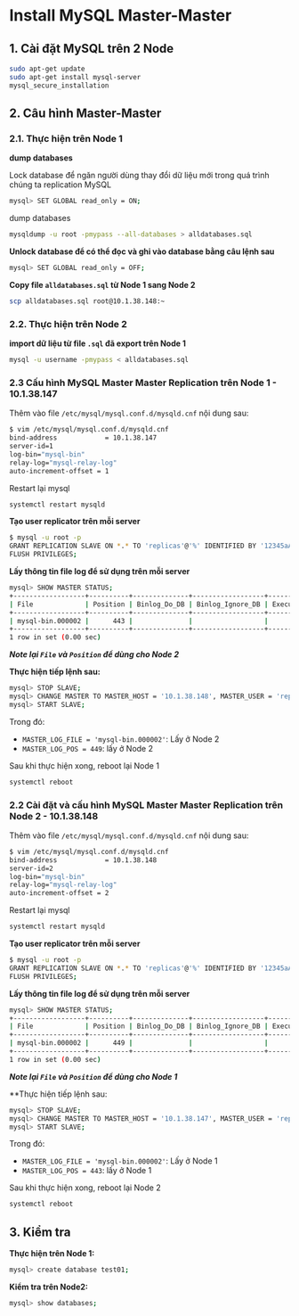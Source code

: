# Install MySQL Master-Master
## 1. Cài đặt MySQL trên 2 Node 
```sh
sudo apt-get update
sudo apt-get install mysql-server
mysql_secure_installation
```
## 2. Câu hình Master-Master
### 2.1. Thực hiện trên Node 1

**dump databases**

Lock database để ngăn người dùng thay đổi dữ liệu mới trong quá trình chúng ta replication MySQL
```sh
mysql> SET GLOBAL read_only = ON;
```
dump databases
```sh
mysqldump -u root -pmypass --all-databases > alldatabases.sql
```
**Unlock database để có thể đọc và ghi vào database bằng câu lệnh sau**
```sh
mysql> SET GLOBAL read_only = OFF;
```
**Copy file `alldatabases.sql` từ Node 1 sang Node 2**
```sh
scp alldatabases.sql root@10.1.38.148:~
```
### 2.2. Thực hiện trên Node 2

**import dữ liệu từ file `.sql` đã export trên Node 1**
```sh
mysql -u username -pmypass < alldatabases.sql
```
### 2.3 Cấu hình MySQL Master Master Replication trên Node 1 - 10.1.38.147
Thêm vào file `/etc/mysql/mysql.conf.d/mysqld.cnf` nội dung sau: 
```sh
$ vim /etc/mysql/mysql.conf.d/mysqld.cnf
bind-address            = 10.1.38.147
server-id=1
log-bin="mysql-bin"
relay-log="mysql-relay-log"
auto-increment-offset = 1
```
Restart lại mysql
```sh
systemctl restart mysqld
```
**Tạo user replicator trên mỗi server**
```sh
$ mysql -u root -p
GRANT REPLICATION SLAVE ON *.* TO 'replicas'@'%' IDENTIFIED BY '12345aA@';
FLUSH PRIVILEGES;
```
**Lấy thông tin file log để sử dụng trên mỗi server**
```sh
mysql> SHOW MASTER STATUS;
+------------------+----------+--------------+------------------+-------------------+
| File             | Position | Binlog_Do_DB | Binlog_Ignore_DB | Executed_Gtid_Set |
+------------------+----------+--------------+------------------+-------------------+
| mysql-bin.000002 |      443 |              |                  |                   |
+------------------+----------+--------------+------------------+-------------------+
1 row in set (0.00 sec)
```
***Note lại `File` và `Position` để dùng cho Node 2***

**Thực hiện tiếp lệnh sau:**
```sh
mysql> STOP SLAVE;
mysql> CHANGE MASTER TO MASTER_HOST = '10.1.38.148', MASTER_USER = 'replicas', MASTER_PASSWORD = '12345aA@', MASTER_LOG_FILE = 'mysql-bin.000002', MASTER_LOG_POS = 449;
mysql> START SLAVE;
```
Trong đó:
- `MASTER_LOG_FILE = 'mysql-bin.000002'`: Lấy ở Node 2
- `MASTER_LOG_POS = 449`: lấy ở Node 2

Sau khi thực hiện xong, reboot lại Node 1
```sh
systemctl reboot
```

### 2.2 Cài đặt và cấu hình MySQL Master Master Replication trên Node 2 - 10.1.38.148
Thêm vào file `/etc/mysql/mysql.conf.d/mysqld.cnf` nội dung sau: 
```sh
$ vim /etc/mysql/mysql.conf.d/mysqld.cnf
bind-address            = 10.1.38.148
server-id=2
log-bin="mysql-bin"
relay-log="mysql-relay-log"
auto-increment-offset = 2
```
Restart lại mysql
```sh
systemctl restart mysqld
```
**Tạo user replicator trên mỗi server**
```sh
$ mysql -u root -p
GRANT REPLICATION SLAVE ON *.* TO 'replicas'@'%' IDENTIFIED BY '12345aA@';
FLUSH PRIVILEGES;
```
**Lấy thông tin file log để sử dụng trên mỗi server**
```sh
mysql> SHOW MASTER STATUS;
+------------------+----------+--------------+------------------+-------------------+
| File             | Position | Binlog_Do_DB | Binlog_Ignore_DB | Executed_Gtid_Set |
+------------------+----------+--------------+------------------+-------------------+
| mysql-bin.000002 |      449 |              |                  |                   |
+------------------+----------+--------------+------------------+-------------------+
1 row in set (0.00 sec)
```
***Note lại `File` và `Position` để dùng cho Node 1***

**Thực hiện tiếp lệnh sau:
```sh
mysql> STOP SLAVE;
mysql> CHANGE MASTER TO MASTER_HOST = '10.1.38.147', MASTER_USER = 'replicas', MASTER_PASSWORD = '12345aA@', MASTER_LOG_FILE = 'mysql-bin.000002', MASTER_LOG_POS = 443;
mysql> START SLAVE;
```
Trong đó:
- `MASTER_LOG_FILE = 'mysql-bin.000002'`: Lấy ở Node 1
- `MASTER_LOG_POS = 443`: lấy ở Node 1

Sau khi thực hiện xong, reboot lại Node 2
```sh
systemctl reboot
```
## 3. Kiểm tra
**Thực hiện trên Node 1:**
```sh
mysql> create database test01;
```
**Kiểm tra trên Node2:**
```sh
mysql> show databases;
```
